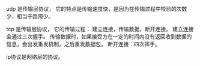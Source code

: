 udp 是传输层协议， 它的特点是传输速度快，是因为在传输过程中校验的次数少，相当于路障少。

tcp 是传输层协议， 它的传输过程： 建立连接，传输数据，断开连接。
建立连接会通过三次握手。
传输数据时，如果接受方在一定的时间内没有返回收到数据的信息，会出发重发机制，之后重发数据包。
断开连接：四次挥手。

ip协议是网络层的协议。


